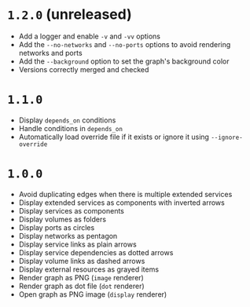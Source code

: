 # `1.2.0` (unreleased)

* Add a logger and enable `-v` and `-vv` options
* Add the `--no-networks` and `--no-ports` options to avoid rendering networks and ports
* Add the `--background` option to set the graph's background color
* Versions correctly merged and checked

# `1.1.0`

* Display `depends_on` conditions
* Handle conditions in `depends_on`
* Automatically load override file if it exists or ignore it using `--ignore-override`

# `1.0.0`

* Avoid duplicating edges when there is multiple extended services
* Display extended services as components with inverted arrows
* Display services as components
* Display volumes as folders
* Display ports as circles
* Display networks as pentagon
* Display service links as plain arrows
* Display service dependencies as dotted arrows
* Display volume links as dashed arrows
* Display external resources as grayed items
* Render graph as PNG (`image` renderer)
* Render graph as dot file (`dot` renderer)
* Open graph as PNG image (`display` renderer)
